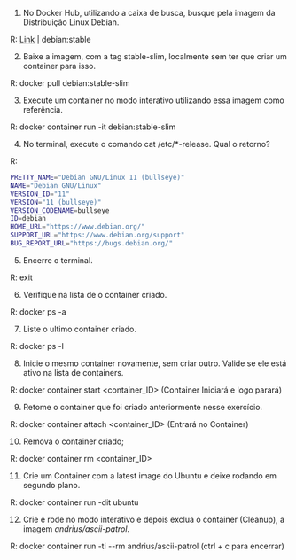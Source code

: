 1. No Docker Hub, utilizando a caixa de busca, busque pela imagem da Distribuição Linux Debian.

R: [Link](https://hub.docker.com/_/debian) | debian:stable

2. Baixe a imagem, com a tag stable-slim,  localmente sem ter que criar um container para isso.

R: docker pull debian:stable-slim

3. Execute um container no modo interativo utilizando essa imagem como referência.
 
R: docker container run -it debian:stable-slim

4. No terminal, execute o comando cat /etc/*-release. Qual o retorno?

R:
```sh
PRETTY_NAME="Debian GNU/Linux 11 (bullseye)"
NAME="Debian GNU/Linux"
VERSION_ID="11"
VERSION="11 (bullseye)"
VERSION_CODENAME=bullseye
ID=debian
HOME_URL="https://www.debian.org/"
SUPPORT_URL="https://www.debian.org/support"
BUG_REPORT_URL="https://bugs.debian.org/"
```

5. Encerre o terminal.

R: exit

6. Verifique na lista de o container criado.

R: docker ps -a

7. Liste o ultimo container criado.

R: docker ps -l

8. Inicie o mesmo container novamente, sem criar outro. Valide se ele está ativo na lista de containers.

R: docker container start <container_ID> (Container Iniciará e logo parará)

9. Retome o container que foi criado anteriormente nesse exercício.

R: docker container attach <container_ID> (Entrará no Container)

10.  Remova o container criado;

R: docker container rm <container_ID>

11. Crie um Container com a latest image do Ubuntu e deixe rodando em segundo plano.

R: docker container run -dit ubuntu

12.  Crie e rode no modo interativo e depois exclua o container (Cleanup), a imagem _andrius/ascii-patrol_.

R: docker container run -ti --rm andrius/ascii-patrol (ctrl + c para encerrar)
